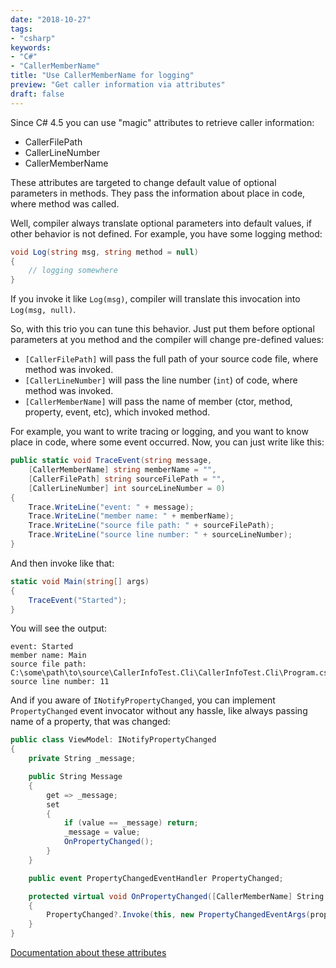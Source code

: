 ```yaml
---
date: "2018-10-27"
tags:
- "csharp"
keywords:
- "C#"
- "CallerMemberName"
title: "Use CallerMemberName for logging"
preview: "Get caller information via attributes"
draft: false
---
```


Since C# 4.5 you can use "magic" attributes to retrieve caller information:
- CallerFilePath
- CallerLineNumber
- CallerMemberName

These attributes are targeted to change default value of optional parameters in methods. They pass the information about place in code, where method was called. 

Well, compiler always translate optional parameters into default values, if other behavior is not defined.
For example, you have some logging method:
```csharp
void Log(string msg, string method = null)
{
    // logging somewhere
}
```
If you invoke it like `Log(msg)`, compiler will translate this invocation into `Log(msg, null)`.

So, with this trio you can tune this behavior. Just put them before optional parameters at you method and the compiler will change pre-defined values:
- `[CallerFilePath]` will pass the full path of your source code file, where method was invoked.
- `[CallerLineNumber]` will pass the line number (`int`)  of code, where method was invoked.
- `[CallerMemberName]` will pass the name of member (ctor, method, property, event, etc), which invoked method.

For example, you want to write tracing or logging, and you want to know place in code, where some event occurred.
Now, you can just write like this:
```csharp
public static void TraceEvent(string message,
    [CallerMemberName] string memberName = "",
    [CallerFilePath] string sourceFilePath = "",
    [CallerLineNumber] int sourceLineNumber = 0)
{
    Trace.WriteLine("event: " + message);
    Trace.WriteLine("member name: " + memberName);
    Trace.WriteLine("source file path: " + sourceFilePath);
    Trace.WriteLine("source line number: " + sourceLineNumber);
}
```

And then invoke like that:
```csharp
static void Main(string[] args)
{
    TraceEvent("Started");
}
```

You will see the output:
```
event: Started
member name: Main
source file path: C:\some\path\to\source\CallerInfoTest.Cli\CallerInfoTest.Cli\Program.cs
source line number: 11
```

And if you aware of `INotifyPropertyChanged`, you can implement `PropertyChanged` 
event invocator without any hassle, like always passing name of a property, that was changed:
```csharp
public class ViewModel: INotifyPropertyChanged
{
    private String _message;

    public String Message
    {
        get => _message;
        set
        {
            if (value == _message) return;
            _message = value;
            OnPropertyChanged();
        }
    }

    public event PropertyChangedEventHandler PropertyChanged;

    protected virtual void OnPropertyChanged([CallerMemberName] String propertyName = null)
    {
        PropertyChanged?.Invoke(this, new PropertyChangedEventArgs(propertyName));
    }
}
```

[Documentation about these attributes](https://docs.microsoft.com/ru-ru/dotnet/csharp/programming-guide/concepts/caller-information)